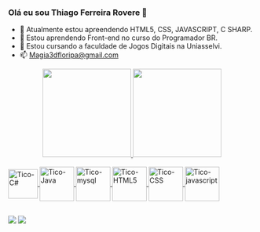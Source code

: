 ### Olá eu sou Thiago Ferreira Rovere 👋

- 🌱 Atualmente estou apreendendo HTML5, CSS, JAVASCRIPT, C SHARP. 
- 🌱 Estou aprendendo Front-end no curso do Programador BR. 
- 🌱 Estou cursando a faculdade de Jogos Digitais na Uniasselvi.
- 📫 Magia3dfloripa@gmail.com


<div align="center">
  <a href="https://github.com/ThiagoFRovere">
  <img height="180em" src="https://github-readme-stats.vercel.app/api?username=ThiagoFRovere&show_icons=true&theme=tokyonight&include_all_commits=true&count_private=true"/>
  <img height="180em" src="https://github-readme-stats.vercel.app/api/top-langs/?username=ThiagoFRovere&layout=compact&langs_count=7&theme=tokyonight"/>

</div>
  
  <div style="display: inline_block"><br>
  <img align="center" alt="Tico-C#" height="60" width="60" src="https://cdn.jsdelivr.net/gh/devicons/devicon/icons/csharp/csharp-original.svg">
  <img align="center" alt="Tico-Java" height="70" width="70" src="https://cdn.jsdelivr.net/gh/devicons/devicon/icons/java/java-original-wordmark.svg">
  <img align="center" alt="Tico-mysql" height="70" width="70" src="https://cdn.jsdelivr.net/gh/devicons/devicon/icons/mysql/mysql-original-wordmark.svg">  
  <img align="center" alt="Tico-HTML5" height="70" width="70" src="https://cdn.jsdelivr.net/gh/devicons/devicon/icons/html5/html5-original-wordmark.svg">    
  <img align="center" alt="Tico-CSS" height="70" width="70" src="https://cdn.jsdelivr.net/gh/devicons/devicon/icons/css3/css3-original-wordmark.svg">  
  <img align="center" alt="Tico-javascript" height="70" width="70" src="https://cdn.jsdelivr.net/gh/devicons/devicon/icons/javascript/javascript-original.svg">    
    
</div>
  
  ##
  
  <div> 

  <a href = "mailto:magia3dfloripa@gmail.com"><img src="https://img.shields.io/badge/Gmail-D14836?style=for-the-badge&logo=gmail&logoColor=white" target="_blank"></a>
  <a href="https://www.linkedin.com/in/thiago-ferreira-rôvere-783734223" target="_blank"><img src="https://img.shields.io/badge/-LinkedIn-%230077B5?style=for-the-badge&logo=linkedin&logoColor=white" target="_blank"></a> 
  
</div>
 

